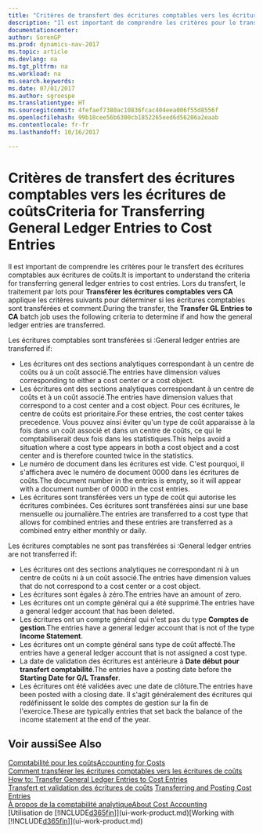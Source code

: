 ```yaml
---
title: "Critères de transfert des écritures comptables vers les écritures de coûts"
description: "Il est important de comprendre les critères pour le transfert des écritures comptables aux écritures de coûts. Lors du transfert, le traitement par lots pour **Transférer les écritures comptables vers CA** applique les critères suivants pour déterminer si les écritures comptables sont transférées et comment."
documentationcenter: 
author: SorenGP
ms.prod: dynamics-nav-2017
ms.topic: article
ms.devlang: na
ms.tgt_pltfrm: na
ms.workload: na
ms.search.keywords: 
ms.date: 07/01/2017
ms.author: sgroespe
ms.translationtype: HT
ms.sourcegitcommit: 4fefaef7380ac10836fcac404eea006f55d8556f
ms.openlocfilehash: 99b18cee56b6300cb1852265eed6d56206a2eaab
ms.contentlocale: fr-fr
ms.lasthandoff: 10/16/2017

---
```

# <a name="criteria-for-transferring-general-ledger-entries-to-cost-entries"></a><span data-ttu-id="96a7c-104">Critères de transfert des écritures comptables vers les écritures de coûts</span><span class="sxs-lookup"><span data-stu-id="96a7c-104">Criteria for Transferring General Ledger Entries to Cost Entries</span></span>
<span data-ttu-id="96a7c-105">Il est important de comprendre les critères pour le transfert des écritures comptables aux écritures de coûts.</span><span class="sxs-lookup"><span data-stu-id="96a7c-105">It is important to understand the criteria for transferring general ledger entries to cost entries.</span></span> <span data-ttu-id="96a7c-106">Lors du transfert, le traitement par lots pour **Transférer les écritures comptables vers CA** applique les critères suivants pour déterminer si les écritures comptables sont transférées et comment.</span><span class="sxs-lookup"><span data-stu-id="96a7c-106">During the transfer, the **Transfer GL Entries to CA** batch job uses the following criteria to determine if and how the general ledger entries are transferred.</span></span>  

<span data-ttu-id="96a7c-107">Les écritures comptables sont transférées si :</span><span class="sxs-lookup"><span data-stu-id="96a7c-107">General ledger entries are transferred if:</span></span>  

-   <span data-ttu-id="96a7c-108">Les écritures ont des sections analytiques correspondant à un centre de coûts ou à un coût associé.</span><span class="sxs-lookup"><span data-stu-id="96a7c-108">The entries have dimension values corresponding to either a cost center or a cost object.</span></span>  
-   <span data-ttu-id="96a7c-109">Les écritures ont des sections analytiques correspondant à un centre de coûts et à un coût associé.</span><span class="sxs-lookup"><span data-stu-id="96a7c-109">The entries have dimension values that correspond to a cost center and a cost object.</span></span> <span data-ttu-id="96a7c-110">Pour ces écritures, le centre de coûts est prioritaire.</span><span class="sxs-lookup"><span data-stu-id="96a7c-110">For these entries, the cost center takes precedence.</span></span> <span data-ttu-id="96a7c-111">Vous pouvez ainsi éviter qu'un type de coût apparaisse à la fois dans un coût associé et dans un centre de coûts, ce qui le comptabiliserait deux fois dans les statistiques.</span><span class="sxs-lookup"><span data-stu-id="96a7c-111">This helps avoid a situation where a cost type appears in both a cost object and a cost center and is therefore counted twice in the statistics.</span></span>  
-   <span data-ttu-id="96a7c-112">Le numéro de document dans les écritures est vide. C'est pourquoi, il s'affichera avec le numéro de document 0000 dans les écritures de coûts.</span><span class="sxs-lookup"><span data-stu-id="96a7c-112">The document number in the entries is empty, so it will appear with a document number of 0000 in the cost entries.</span></span>  
-   <span data-ttu-id="96a7c-113">Les écritures sont transférées vers un type de coût qui autorise les écritures combinées. Ces écritures sont transférées ainsi sur une base mensuelle ou journalière.</span><span class="sxs-lookup"><span data-stu-id="96a7c-113">The entries are transferred to a cost type that allows for combined entries and these entries are transferred as a combined entry either monthly or daily.</span></span>  

<span data-ttu-id="96a7c-114">Les écritures comptables ne sont pas transférées si :</span><span class="sxs-lookup"><span data-stu-id="96a7c-114">General ledger entries are not transferred if:</span></span>  

-   <span data-ttu-id="96a7c-115">Les écritures ont des sections analytiques ne correspondant ni à un centre de coûts ni à un coût associé.</span><span class="sxs-lookup"><span data-stu-id="96a7c-115">The entries have dimension values that do not correspond to a cost center or a cost object.</span></span>  
-   <span data-ttu-id="96a7c-116">Les écritures sont égales à zéro.</span><span class="sxs-lookup"><span data-stu-id="96a7c-116">The entries have an amount of zero.</span></span>  
-   <span data-ttu-id="96a7c-117">Les écritures ont un compte général qui a été supprimé.</span><span class="sxs-lookup"><span data-stu-id="96a7c-117">The entries have a general ledger account that has been deleted.</span></span>  
-   <span data-ttu-id="96a7c-118">Les écritures ont un compte général qui n'est pas du type **Comptes de gestion**.</span><span class="sxs-lookup"><span data-stu-id="96a7c-118">The entries have a general ledger account that is not of the type **Income Statement**.</span></span>  
-   <span data-ttu-id="96a7c-119">Les écritures ont un compte général sans type de coût affecté.</span><span class="sxs-lookup"><span data-stu-id="96a7c-119">The entries have a general ledger account that is not assigned a cost type.</span></span>  
-   <span data-ttu-id="96a7c-120">La date de validation des écritures est antérieure à **Date début pour transfert comptabilité**.</span><span class="sxs-lookup"><span data-stu-id="96a7c-120">The entries have a posting date before the **Starting Date for G/L Transfer**.</span></span>  
-   <span data-ttu-id="96a7c-121">Les écritures ont été validées avec une date de clôture.</span><span class="sxs-lookup"><span data-stu-id="96a7c-121">The entries have been posted with a closing date.</span></span> <span data-ttu-id="96a7c-122">Il s'agit généralement des écritures qui redéfinissent le solde des comptes de gestion sur la fin de l'exercice.</span><span class="sxs-lookup"><span data-stu-id="96a7c-122">These are typically entries that set back the balance of the income statement at the end of the year.</span></span>  

## <a name="see-also"></a><span data-ttu-id="96a7c-123">Voir aussi</span><span class="sxs-lookup"><span data-stu-id="96a7c-123">See Also</span></span>  
[<span data-ttu-id="96a7c-124">Comptabilité pour les coûts</span><span class="sxs-lookup"><span data-stu-id="96a7c-124">Accounting for Costs</span></span>](finance-manage-cost-accounting.md)  
 <span data-ttu-id="96a7c-125">[Comment transférer les écritures comptables vers les écritures de coûts](finance-how-to-transfer-general-ledger-entries-to-cost-entries.md) </span><span class="sxs-lookup"><span data-stu-id="96a7c-125">[How to: Transfer General Ledger Entries to Cost Entries](finance-how-to-transfer-general-ledger-entries-to-cost-entries.md) </span></span>  
 <span data-ttu-id="96a7c-126">[Transfert et validation des écritures de coûts](finance-transfer-and-post-cost-entries.md) </span><span class="sxs-lookup"><span data-stu-id="96a7c-126">[Transferring and Posting Cost Entries](finance-transfer-and-post-cost-entries.md) </span></span>  
 [<span data-ttu-id="96a7c-127">À propos de la comptabilité analytique</span><span class="sxs-lookup"><span data-stu-id="96a7c-127">About Cost Accounting</span></span>](finance-about-cost-accounting.md)  
 <span data-ttu-id="96a7c-128">[Utilisation de [!INCLUDE[d365fin](includes/d365fin_md.md)]](ui-work-product.md)</span><span class="sxs-lookup"><span data-stu-id="96a7c-128">[Working with [!INCLUDE[d365fin](includes/d365fin_md.md)]](ui-work-product.md)</span></span>

